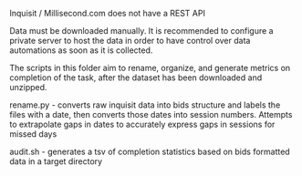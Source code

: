 Inquisit / Millisecond.com does not have a REST API

Data must be downloaded manually. It is recommended to configure a private server to host the data in order to have control over data automations as soon as it is collected.

The scripts in this folder aim to rename, organize, and generate metrics on completion of the task, after the dataset has been downloaded and unzipped.

rename.py - converts raw inquisit data into bids structure and labels the files with a date, then converts those dates into session numbers. Attempts to extrapolate gaps in dates to accurately express gaps in sessions for missed days

audit.sh - generates a tsv of completion statistics based on bids formatted data in a target directory


